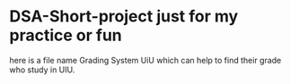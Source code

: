 # DSA-Short-project just for my practice or fun 
here is a file name Grading System UiU which can help to find their grade who study in UIU.
